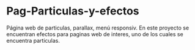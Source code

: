 # Pag-Particulas-y-efectos
Página web de particulas, parallax, menú responsiv.
En este proyecto se encuentran efectos para paginas web de interes, uno de los cuales se encuentra particulas.
